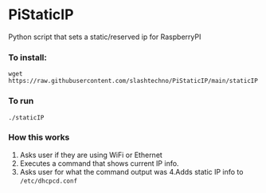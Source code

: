 # PiStaticIP
Python script that sets a static/reserved ip for RaspberryPI

### To install:
`wget https://raw.githubusercontent.com/slashtechno/PiStaticIP/main/staticIP`

### To run
`./staticIP`


### How this works

1. Asks user if they are using WiFi or Ethernet 
2. Executes a command that shows current IP info. 
3. Asks user for what the command output was 
4.Adds static IP info to `/etc/dhcpcd.conf`
